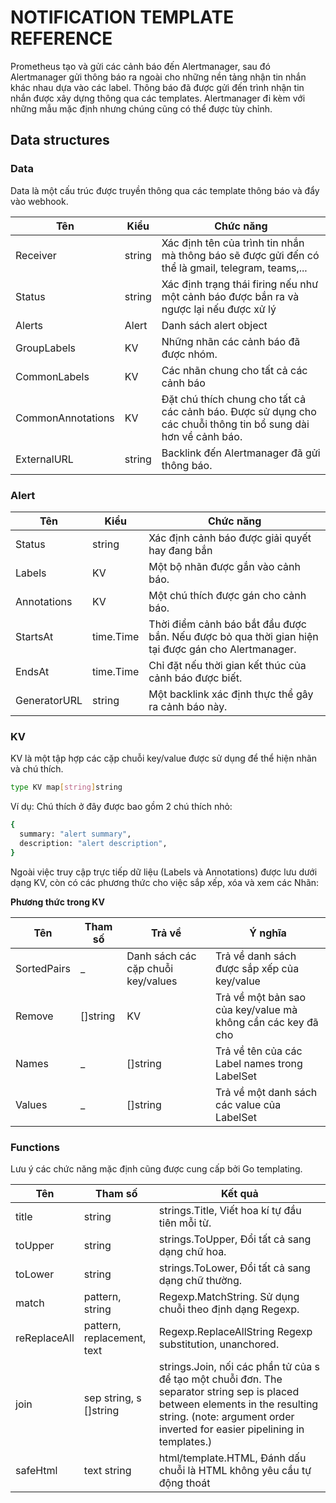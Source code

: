 # NOTIFICATION TEMPLATE REFERENCE

Prometheus tạo và gửi các cảnh báo đến Alertmanager, sau đó Alertmanager gửi thông báo ra ngoài cho những nền tảng nhận tin nhắn khác nhau dựa vào các label. 
Thông báo đã được gửi đến trình nhận tin nhắn được xây dựng thông qua các templates. Alertmanager đi kèm với những mẫu mặc định nhưng chúng cũng có thể được tùy chỉnh. 

## Data structures
### Data
Data là một cấu trúc được truyền thông qua các template thông báo và đẩy vào webhook.

| Tên               | Kiểu   | Chức năng                                                                                                      |
|-------------------|--------|----------------------------------------------------------------------------------------------------------------|
| Receiver          | string | Xác định tên của trình tin nhắn mà thông báo sẽ được gửi đến có thể là gmail, telegram, teams,...              |
| Status            | string | Xác định trạng thái firing nếu như một cảnh báo được bắn ra và ngược lại nếu được xử lý                        |
| Alerts            | Alert  | Danh sách alert object                                                                                         |
| GroupLabels       | KV     | Những nhãn các cảnh báo đã được nhóm.                                                                          |
| CommonLabels      | KV     | Các nhãn chung cho tất cả các cảnh báo                                                                         |
| CommonAnnotations | KV     | Đặt chú thích chung cho tất cả các cảnh báo. Được sử dụng cho các chuỗi thông tin bổ sung dài hơn về cảnh báo. |
| ExternalURL       | string | Backlink đến Alertmanager đã gửi thông báo.                                                                    |

### Alert

| Tên               | Kiểu     | Chức năng                                                                                                      |
|-------------------|----------|----------------------------------------------------------------------------------------------------------------|
| Status            | string   | Xác định cảnh báo được giải quyết hay đang bắn													                |
| Labels            | KV       | Một bộ nhãn được gắn vào cảnh báo.            										                            |
| Annotations       | KV       | Một chú thích được gán cho cảnh báo.                                                                           |
| StartsAt          | time.Time| Thời điểm cảnh báo bắt đầu được bắn. Nếu được bỏ qua thời gian hiện tại được gán cho Alertmanager.             |
| EndsAt            | time.Time| Chỉ đặt nếu thời gian kết thúc của cảnh báo được biết. 														|
| GeneratorURL      | string   | Một backlink xác định thực thể gây ra cảnh báo này.															|


### KV
KV là một tập hợp các cặp chuỗi key/value được sử dụng để thể hiện nhãn và chú thích.
```sh
type KV map[string]string
```

Ví dụ: Chú thích ở đây được bao gồm 2 chú thích nhỏ:
```sh
{
  summary: "alert summary",
  description: "alert description",
}
```

Ngoài việc truy cập trực tiếp dữ liệu (Labels và Annotations) được lưu dưới dạng KV, còn có các phương thức cho việc sắp xếp, xóa và xem các Nhãn:

**Phương thức trong KV**

| Tên         | Tham số  | Trả về                             | Ý nghĩa                                                      |
|-------------|----------|------------------------------------|--------------------------------------------------------------|
| SortedPairs | _        | Danh sách các cặp chuỗi key/values | Trả về danh sách được sắp xếp của key/value                  |
| Remove      | []string | KV                                 | Trả về một bản sao của key/value mà không cần các key đã cho |
| Names       | _        | []string                           | Trả về tên của các Label names trong LabelSet                |
| Values      | _        | []string                           | Trả về một danh sách các value của LabelSet                  |

### Functions
Lưu ý các chức năng mặc định cũng được cung cấp bởi Go templating.

| Tên          | Tham số                    | Kết quả                                                                                                                                                                                                    |
|--------------|----------------------------|------------------------------------------------------------------------------------------------------------------------------------------------------------------------------------------------------------|
| title        | string                     | strings.Title, Viết hoa kí tự đầu tiên mỗi từ.                                                                                                                                                             |
| toUpper      | string                     | strings.ToUpper, Đổi tất cả sang dạng chữ hoa.                                                                                                                                                             |
| toLower      | string                     | strings.ToLower, Đổi tất cả sang dạng chữ thường.                                                                                                                                                          |
| match        | pattern, string            | Regexp.MatchString. Sử dụng chuỗi theo định dạng Regexp.                                                                                                                                                   |
| reReplaceAll | pattern, replacement, text | Regexp.ReplaceAllString Regexp substitution, unanchored.                                                                                                                                                   |
| join         | sep string, s []string     | strings.Join, nối các phần tử của s để tạo một chuỗi đơn. The separator string sep is placed between elements in the resulting string. (note: argument order inverted for easier pipelining in templates.) |
| safeHtml     | text string                | html/template.HTML, Đánh dấu chuỗi là HTML không yêu cầu tự động thoát
